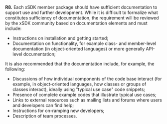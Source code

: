 **R8.** Each xSDK member package should have sufficient documentation to support use and further development.
While it is difficult to formalize what constitutes sufficiency of documentation, the requirement will be reviewed by the
xSDK community based on documentation elements and must include:
  * Instructions on installation and getting started;
  * Documentation on functionality, for example class- and member-level documentation (in object-oriented languages) or more generally API-level documentation;

It is also recommended that the documentation include, for example, the following:
  * Discussions of how individual components of the code base interact (for example, in object-oriented languages, how classes or groups of classes interact), ideally using "typical use case" code snippets;
  * Presence of complete example codes that illustrate typical use cases;
  * Links to external resources such as mailing lists and forums where users and developers can find help;
  * Instructions for on-ramping new developers;
  * Description of team processes.
